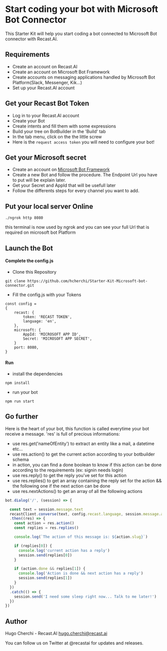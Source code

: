 # Start coding your bot with Microsoft Bot Connector

This Starter Kit will help you start coding a bot connected to Microsoft Bot connector with Recast.AI.

## Requirements

* Create an account on Recast.AI
* Create an account on Microsoft Bot Framework
* Create accounts on messaging applications handled by Microsoft Bot Platform(Slack, Messenger, Kik...)
* Set up your Recast.AI account

## Get your Recast Bot Token

* Log in to your Recast.AI account
* Create your Bot
* Create intents and fill them with some expressions
* Build your tree on BotBuilder in the 'Build' tab
* In the tab menu, click on the the little screw
* Here is the `request access token` you will need to configure your bot!

## Get your Microsoft secret

* Create an account on [Microsoft Bot Framework](https://dev.botframework.com/)
* Create a new Bot and follow the procedure. The Endpoint Url you have to put will be explain later.
* Get your Secret and AppId that will be usefull later
* Follow the differents steps for every channel you want to add.

## Put your local server Online

```
./ngrok http 8080
```

this terminal is now used by ngrok and you can see your full Url that is required on microsoft bot Platform

## Launch the Bot

#### Complete the config.js

* Clone this Repository

```
git clone https://github.com/hcherchi/Starter-Kit-Microsoft-bot-connector.git
```

* Fill the config.js with your Tokens

```
const config =
{
	recast: {
		token: 'RECAST TOKEN',
		language: 'en',
	},
	microsoft: {
		AppId: 'MICROSOFT APP ID',
		Secret: 'MICROSOFT APP SECRET',
	}
	port: 8080,
}
```

#### Run

* install the dependencies

```
npm install
```

* run your bot

```
npm run start
```

## Go further

Here is the heart of your bot, this function is called everytime your bot receive a message.
'res' is full of precious informations:

* use res.get('nameOfEntity') to extract an entity like a mail, a datetime etc...
* use res.action() to get the current action according to your botbuilder schema
* in action, you can find a done boolean to know if this action can be done according to the requirements (ex: signin needs login)
* use res.reply() to get the reply you've set for this action
* use res.replies() to get an array containing the reply set for the action && the following one if the next action can be done
* use res.nextActions() to get an array of all the following actions

```javascript
bot.dialog('/', (session) => {

  const text = session.message.text
  recastClient.converse(text, config.recast.language, session.message.address.conversation.id)
  .then((res) => {
    const action = res.action()
    const replies = res.replies()

    console.log(`The action of this message is: ${action.slug}`)

    if (replies[0]) {
      console.log('current action has a reply')
      session.send(replies[0])
    }

    if (action.done && replies[1]) {
      console.log('Action is done && next action has a reply')
      session.send(replies[1])
    }
  })
  .catch(() => {
    session.send('I need some sleep right now... Talk to me later!')
  })
})
```

## Author

Hugo Cherchi - Recast.AI hugo.cherchi@recast.ai

You can follow us on Twitter at @recastai for updates and releases.
